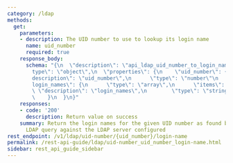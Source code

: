 ```yaml
---
category: /ldap
methods:
  get:
    parameters:
    - description: The UID number to use to lookup its login name
      name: uid_number
      required: true
    response_body:
      schema: "{\n  \"description\": \"api_ldap_uid_number_to_login_names\",\n  \"\
        type\": \"object\",\n  \"properties\": {\n    \"uid_number\": {\n      \"\
        description\": \"uid_number\",\n      \"type\": \"number\"\n    },\n    \"\
        login_names\": {\n      \"type\": \"array\",\n      \"items\": {\n       \
        \ \"description\": \"login_names\",\n        \"type\": \"string\"\n      }\n\
        \    }\n  }\n}"
    responses:
    - code: '200'
      description: Return value on success
    summary: Return the login names for the given UID number as found by issuing an
      LDAP query against the LDAP server configured
rest_endpoint: /v1/ldap/uid-number/{uid_number}/login-name
permalink: /rest-api-guide/ldap/uid-number_uid_number_login-name.html
sidebar: rest_api_guide_sidebar
---
```

